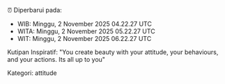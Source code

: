 ⏰ Diperbarui pada:
- WIB: Minggu, 2 November 2025 04.22.27 UTC
- WITA: Minggu, 2 November 2025 05.22.27 UTC
- WIT: Minggu, 2 November 2025 06.22.27 UTC

Kutipan Inspiratif:
"You create beauty with your attitude, your behaviours, and your actions. Its all up to you"


Kategori: attitude

